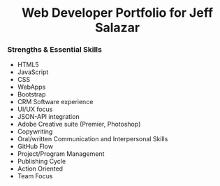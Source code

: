 
<div class=title-content>
<h1>
<center>Web Developer Portfolio for Jeff Salazar</center>
</h1>
</div>

<div>
<h3>Strengths & Essential Skills</h3>
<ul>
<li>HTML5</li>
<li>JavaScript</li>
<li>CSS</li>
<li>WebApps</li>
<li>Bootstrap</li>
<li>CRM Software experience</li> 
<li>UI/UX focus</li>
<li>JSON-API integration</li> 
<li>Adobe Creative suite (Premier, Photoshop)</li> 
<li>Copywriting</li>
<li>Oral/written Communication and Interpersonal Skills</li>
<li>GitHub Flow</li>
<li>Project/Program Management</li> 
<li>Publishing Cycle</li>
<li>Action Oriented </li>
<li>Team Focus</li>
</ul>

</div>
